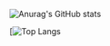 ![Anurag's GitHub stats](https://github-readme-stats.vercel.app/api?username=darko5r&show_icons=true&theme=dark)

[![Top Langs](https://github-readme-stats.vercel.app/api/top-langs/?username=darko5r&layout=compact&show_icons=true)





